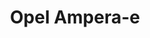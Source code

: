 ---
title: Opel Ampera-e
car_manufacturer: Opel
car_name: Ampera-e
car_name_subtext:
car_release_year: 
car_added_to_tbdp: 2017
car_last_change_date:
battery_size_available_kwh: 56
battery_size_rated_kwh: 60
battery_size_vsource: 
weight_total: 
weight_front_axle: 
weight_rear_axle: 
weight_vsource: 
winter_consumption_90kmh_wh-km: 
winter_consumption_90kmh_wh-mi: 
winter_consumption_120kmh_wh-km: 
winter_consumption_120kmh_wh-mi: 
winter_consumption_vsource: 
summer_consumption_90kmh_wh-km: 144
summer_consumption_90kmh_wh-mi: 232
summer_consumption_120kmh_wh-km: 208
summer_consumption_120kmh_wh-mi: 335
summer_consumption_vsource: https://www.youtube.com/watch?v=p18l1g04gQI
winter_range_90kmh_km: 
winter_range_120kmh_km: 
winter_range_vsource: 
summer_range_90kmh_km: 390
summer_range_120kmh_km: 270
summer_range_vsource: https://www.youtube.com/watch?v=p18l1g04gQI
bananaboxes_trunk: 5
bananaboxes_folded_seats: 18
bananaboxes_vsource: https://www.youtube.com/watch?v=SmPXGfpzjoQ
car_general_review_vsource:
car_noise_80_kmh_db: 
car_noise_100_kmh_db: 
car_noise_120_kmh_db: 
car_noise_vsource: 
---